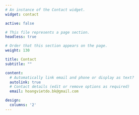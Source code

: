 ```yaml
---
# An instance of the Contact widget.
widget: contact

active: false

# This file represents a page section.
headless: true

# Order that this section appears on the page.
weight: 130

title: Contact
subtitle: ""

content:
  # Automatically link email and phone or display as text?
  autolink: true
  # Contact details (edit or remove options as required)
  email: hoangvietdo.bk@gmail.com

design:
  columns: '2'
---
```

